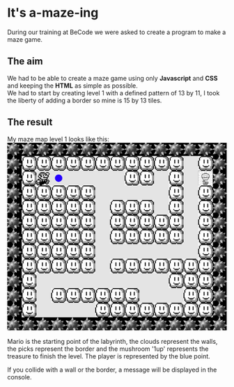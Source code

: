 # It's a-maze-ing

During our training at BeCode we were asked to create a program to make a maze game.  

## The aim
We had to be able to create a maze game using only **Javascript** and **CSS** and keeping the **HTML** as simple as possible.  
We had to start by creating level 1 with a defined pattern of 13 by 11, I took the liberty of adding a border so mine is 15 by 13 tiles.  

## The result
My maze map level 1 looks like this:  
![maze](img/level%201.png)  

Mario is the starting point of the labyrinth, the clouds represent the walls, the picks represent the border and the mushroom '1up' represents the treasure to finish the level. The player is represented by the blue point.  

If you collide with a wall or the border, a message will be displayed in the console.